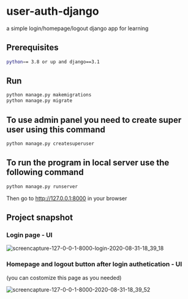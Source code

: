 # user-auth-django
a simple login/homepage/logout django app for learning
## Prerequisites
```bash
python== 3.8 or up and django==3.1
```
## Run
```bash
python manage.py makemigrations
python manage.py migrate
```
## To use admin panel you need to create super user using this command
```bash
python manage.py createsuperuser
```
## To run the program in local server use the following command
```bash
python manage.py runserver
```
Then go to http://127.0.0.1:8000 in your browser

## Project snapshot

### Login page - UI
![screencapture-127-0-0-1-8000-login-2020-08-31-18_39_18](https://user-images.githubusercontent.com/26842902/91720798-89b46700-ebb9-11ea-8bf7-8364599e0dfb.png)

### Homepage and logout button after login authetication - UI
(you can costomize this page as you needed)

![screencapture-127-0-0-1-8000-2020-08-31-18_39_52](https://user-images.githubusercontent.com/26842902/91721030-e6b01d00-ebb9-11ea-88df-73440667ee08.png)
